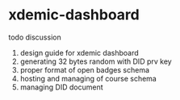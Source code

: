 # xdemic-dashboard

todo discussion
1) design guide for xdemic dashboard
2) generating 32 bytes random with DID prv key
3) proper format of open badges schema
4) hosting and managing of course schema
5) managing DID document
